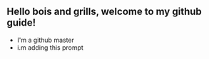 ## Hello bois and grills, welcome to my github guide!

- I'm a github master
- i.m adding this prompt